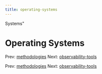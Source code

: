 ```yaml
---
title: operating-systems
---
```


Systems"

# Operating Systems

Prev: [methodologies](methodologies.md) Next:
[observability-tools](observability-tools.md)

Prev: [methodologies](methodologies.md) Next:
[observability-tools](observability-tools.md)

